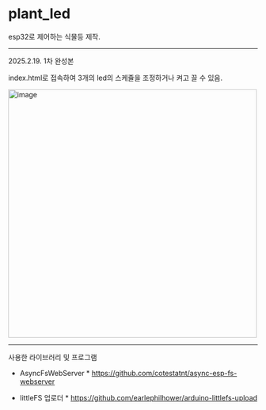 # plant_led
esp32로 제어하는 식물등 제작.

--------
2025.2.19. 1차 완성본

index.html로 접속하여 3개의 led의 스케쥴을 조정하거나 켜고 끌 수 있음.

<img width="502" alt="image" src="https://github.com/user-attachments/assets/08f3a5e7-ba10-4d11-9982-bec601e6fbff" />


-------
사용한 라이브러리 및 프로그램

* AsyncFsWebServer *
https://github.com/cotestatnt/async-esp-fs-webserver

* littleFS 업로더 *
https://github.com/earlephilhower/arduino-littlefs-upload
